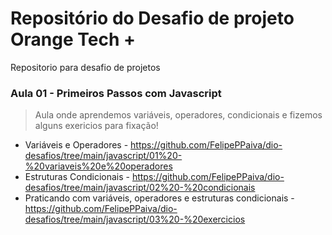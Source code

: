 # Repositório do Desafio de projeto Orange Tech +
Repositorio para desafio de projetos

### Aula 01 - Primeiros Passos com Javascript
>Aula onde aprendemos variáveis, operadores, condicionais e fizemos alguns exericios para fixação!

* Variáveis e Operadores - <https://github.com/FelipePPaiva/dio-desafios/tree/main/javascript/01%20-%20variaveis%20e%20operadores>
* Estruturas Condicionais - <https://github.com/FelipePPaiva/dio-desafios/tree/main/javascript/02%20-%20condicionais>
* Praticando com variáveis, operadores e estruturas condicionais - <https://github.com/FelipePPaiva/dio-desafios/tree/main/javascript/03%20-%20exercicios>

